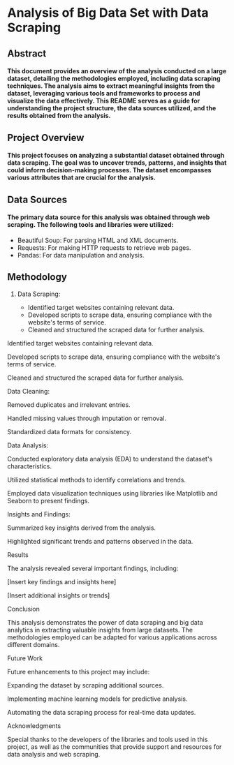 # Analysis of Big Data Set with Data Scraping



## Abstract

#### This document provides an overview of the analysis conducted on a large dataset, detailing the methodologies employed, including data scraping techniques. The analysis aims to extract meaningful insights from the dataset, leveraging various tools and frameworks to process and visualize the data effectively. This README serves as a guide for understanding the project structure, the data sources utilized, and the results obtained from the analysis.



## Project Overview

#### This project focuses on analyzing a substantial dataset obtained through data scraping. The goal was to uncover trends, patterns, and insights that could inform decision-making processes. The dataset encompasses various attributes that are crucial for the analysis.



## Data Sources

#### The primary data source for this analysis was obtained through web scraping. The following tools and libraries were utilized:



<ul>
  <li>Beautiful Soup: For parsing HTML and XML documents.</li>



  <li>Requests: For making HTTP requests to retrieve web pages.</li>



  <li>Pandas: For data manipulation and analysis.</li>


</ul>



## Methodology



<ol>
  <li>Data Scraping:</li>
    <ul>
      <Li>Identified target websites containing relevant data.</li>
      <li>Developed scripts to scrape data, ensuring compliance with the website's terms of service.</li>
      <li>Cleaned and structured the scraped data for further analysis.</Li>
    </ul>
</ol>








Identified target websites containing relevant data.



Developed scripts to scrape data, ensuring compliance with the website's terms of service.



Cleaned and structured the scraped data for further analysis.







Data Cleaning:






Removed duplicates and irrelevant entries.



Handled missing values through imputation or removal.



Standardized data formats for consistency.







Data Analysis:






Conducted exploratory data analysis (EDA) to understand the dataset's characteristics.



Utilized statistical methods to identify correlations and trends.



Employed data visualization techniques using libraries like Matplotlib and Seaborn to present findings.







Insights and Findings:






Summarized key insights derived from the analysis.



Highlighted significant trends and patterns observed in the data.



Results

The analysis revealed several important findings, including:





[Insert key findings and insights here]



[Insert additional insights or trends]



Conclusion

This analysis demonstrates the power of data scraping and big data analytics in extracting valuable insights from large datasets. The methodologies employed can be adapted for various applications across different domains.



Future Work

Future enhancements to this project may include:





Expanding the dataset by scraping additional sources.



Implementing machine learning models for predictive analysis.



Automating the data scraping process for real-time data updates.



Acknowledgments

Special thanks to the developers of the libraries and tools used in this project, as well as the communities that provide support and resources for data analysis and web scraping.

